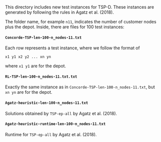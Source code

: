 This directory includes new test instances for TSP-D. These instances are generated by following the rules in Agatz et al. (2018).

The folder name, for example `n11`, indicates the number of customer nodes plus the depot. Inside, there are files for 100 test instances:

#### `Concorde-TSP-len-100-n_nodes-11.txt`

Each row represents a test instance, where we follow the format of 
 
```
x1 y1 x2 y2 ... xn yn
```
    
where `x1 y1` are for the depot.

#### `RL-TSP-len-100-n_nodes-11.txt.txt`

Exactly the same instance as in `Concorde-TSP-len-100-n_nodes-11.txt`, but `xn yn` are for the depot.

#### `Agatz-heuristic-len-100-n_nodes-11.txt`
Solutions obtained by `TSP-ep-all` by Agatz et al. (2018).

#### `Agatz-heuristic-runtime-len-100-n_nodes-11.txt`

Runtime for `TSP-ep-all` by Agatz et al. (2018).
